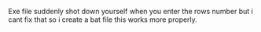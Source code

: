 Exe file suddenly shot down yourself when you enter the rows number but i cant fix that so i create a bat file this works more properly.
